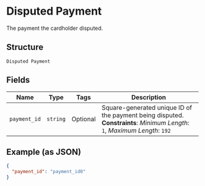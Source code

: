 
# Disputed Payment

The payment the cardholder disputed.

## Structure

`Disputed Payment`

## Fields

| Name | Type | Tags | Description |
|  --- | --- | --- | --- |
| `payment_id` | `string` | Optional | Square-generated unique ID of the payment being disputed.<br>**Constraints**: *Minimum Length*: `1`, *Maximum Length*: `192` |

## Example (as JSON)

```json
{
  "payment_id": "payment_id0"
}
```

